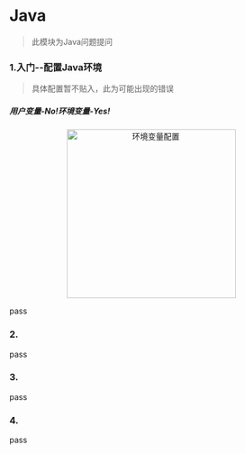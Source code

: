 # Java
>此模块为Java问题提问
### 1.入门--配置Java环境
>具体配置暂不贴入，此为可能出现的错误

##### 用户变量-No!环境变量-Yes!
<div align=center><img width="300" height="300" src="https://user-images.githubusercontent.com/71860544/231043363-e510e686-4931-4eec-9015-b6459e3fb627.png" alt="环境变量配置"/></div>

pass
### 2.
pass
### 3.
pass
### 4.
pass
